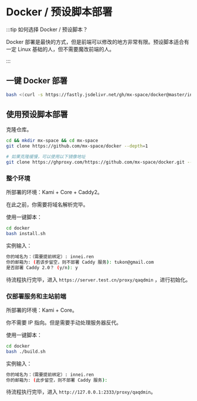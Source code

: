 # Docker / 预设脚本部署

:::tip 如何选择 Docker / 预设脚本？

Docker 部署是最快的方式，但是前端可以修改的地方非常有限。预设脚本适合有一定 Linux 基础的人，但不需要魔改前端的人。

:::

## 一键 Docker 部署

```bash
bash <(curl -s https://fastly.jsdelivr.net/gh/mx-space/docker@master/install.sh)>
```

## 使用预设脚本部署

克隆仓库。

```bash
cd && mkdir mx-space && cd mx-space
git clone https://github.com/mx-space/docker --depth=1

# 如果克隆缓慢，可以使用以下镜像地址
git clone https://ghproxy.com/https://github.com/mx-space/docker.git --depth 1
```

### 整个环境

所部署的环境：Kami + Core + Caddy2。

在此之前，你需要将域名解析完毕。

使用一键脚本：

```bash
cd docker
bash install.sh
```

实例输入：

```bash
你的域名为：（需要提前绑定）: innei.ren
你的邮箱为: (若该步留空，则不部署 Caddy 服务): tukon@gmail.com
是否部署 Caddy 2.0？ (y/n): y
```

待流程执行完毕，进入 `https://server.test.cn/proxy/qaqdmin` ，进行初始化。

### 仅部署服务和主站前端

所部署的环境：Kami + Core。

你不需要 IP 指向。但是需要手动处理服务器反代。

使用一键脚本：

```bash
cd docker
bash ./build.sh
```

实例输入：

```bash
你的域名为：（需要提前绑定）: innei.ren
你的邮箱为: (此步留空，则不部署 Caddy 服务):
```

待流程执行完毕，进入 `http://127.0.0.1:2333/proxy/qaqdmin`。
